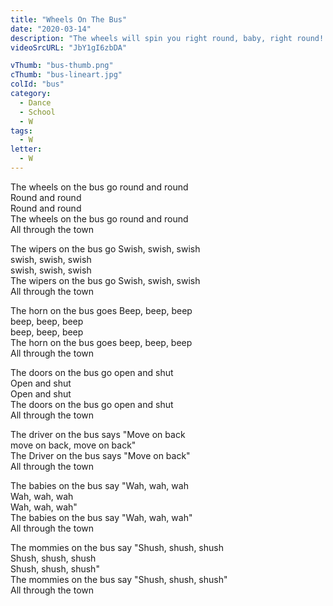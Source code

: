 ```yaml
---
title: "Wheels On The Bus"
date: "2020-03-14"
description: "The wheels will spin you right round, baby, right round! I'll drive you and my animal friends on my new road trip. Get on the bus and let's go!"
videoSrcURL: "JbY1gI6zbDA"

vThumb: "bus-thumb.png"
cThumb: "bus-lineart.jpg"
colId: "bus"
category:
  - Dance
  - School
  - W
tags:
  - W
letter:
  - W
---
```


<p>
The wheels on the bus go round and round<br />
Round and round<br />
Round and round<br />
The wheels on the bus go round and round<br />
All through the town</p>
<p>
The wipers on the bus go Swish, swish, swish<br />
swish, swish, swish<br />
swish, swish, swish<br />
The wipers on the bus go Swish, swish, swish<br />
All through the town</p>
<p>
The horn on the bus goes Beep, beep, beep<br />
beep, beep, beep<br />
beep, beep, beep<br />
The horn on the bus goes beep, beep, beep<br />
All through the town</p>
<p>
The doors on the bus go open and shut<br />
Open and shut<br />
Open and shut<br />
The doors on the bus go open and shut<br />
All through the town</p>
<p>
The driver on the bus says "Move on back<br />
move on back, move on back"<br />
The Driver on the bus says "Move on back"<br />
All through the town</p>
<p>
The babies on the bus say "Wah, wah, wah<br />
Wah, wah, wah<br />
Wah, wah, wah"<br />
The babies on the bus say "Wah, wah, wah"<br />
All through the town</p>
<p>
The mommies on the bus say "Shush, shush, shush<br />
Shush, shush, shush<br />
Shush, shush, shush"<br />
The mommies on the bus say "Shush, shush, shush"<br />
All through the town</p>
